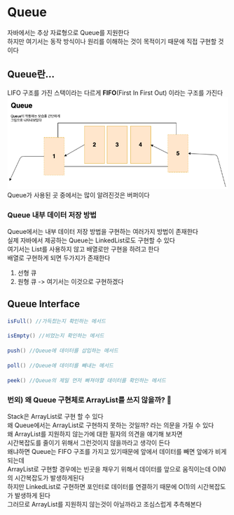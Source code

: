 # Queue
자바에서는 추상 자료형으로 Queue를 지원한다</br>
하지만 여기서는 동작 방식이나 원리를 이해하는 것이 목적이기 때문에 직접 구현할 것이다</br>

## Queue란...
LIFO 구조를 가진 스택이라는 다르게 **FIFO**(First In First Out) 이라는 구조를 가진다
![Queue Image](../img/Queue.png)
Queue가 사용된 곳 중에서는 많이 알려진것은 버퍼이다

### Queue 내부 데이터 저장 방법
Queue에서는 내부 데이터 저장 방법을 구현하는 여러가지 방법이 존재한다</br>
실제 자바에서 제공하는 Queue는 LinkedList로도 구현할 수 있다</br>
여기서는 List를 사용하지 않고 배열로만 구현을 하려고 한다 </br>
배열로 구현하게 되면 두가지가 존재한다</br>
1. 선형 큐 
2. 원형 큐 -> 여기서는 이것으로 구현하겠다

## Queue Interface
~~~java
isFull() //가득찼는지 확인하는 메서드 
        
isEmpty() //비었는지 확인하는 메서드
        
push() //Queue에 데이터를 삽입하는 메서드
        
poll() //Queue에 데이터를 빼내는 메서드
        
peek() //Queue의 제일 먼저 빠져야할 데이터를 확인하는 메서드
~~~

### 번외) 왜 Queue 구현체로 ArrayList를 쓰지 않을까? :monocle_face:
Stack은 ArrayList로 구현 할 수 있다</br>
왜 Queue에서는 ArrayList로 구현하지 못하는 것일까? 라는 의문을 가질 수 있다</br>
왜 ArrayList를 지원하지 않는가에 대한 필자의 의견을 얘기해 보자면</br>
시간복잡도를 줄이기 위해서 그런것이지 않을까라고 생각이 든다</br>
왜냐하면 Queue는 FIFO 구조를 가지고 있기때문에 앞에서 데이터를 빼면 앞에가 비게 되는데</br>
ArrayList로 구현할 경우에는 빈곳을 채우기 위해서 데이터를 앞으로 움직이는데 O(N)의 시간복잡도가 발생하게된다</br>
하지만 LinkedList로 구현하면 포인터로 데이터를 연결하기 때문에 O(1)의 시간복잡도가 발생하게 된다</br>
그러므로 ArrayList를 지원하지 않는것이 아닐까라고 조심스럽게 추측해본다
